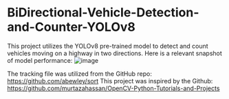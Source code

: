 # BiDirectional-Vehicle-Detection-and-Counter-YOLOv8

This project utilizes the YOLOv8 pre-trained model to detect and count vehicles moving on a highway in two directions. Here is a relevant snapshot of model performance:
![image](https://github.com/user-attachments/assets/32da11ff-dc6e-47d2-ac85-caa7b1d6824d)

The tracking file was utilized from the GitHub repo: https://github.com/abewley/sort 
This project was inspired by the Github: https://github.com/murtazahassan/OpenCV-Python-Tutorials-and-Projects
